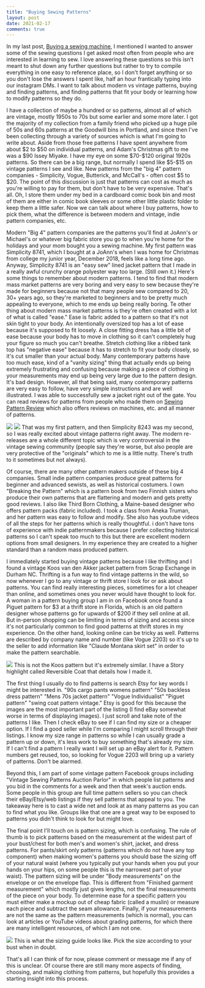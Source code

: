 ```yaml
---
title: "Buying Sewing Patterns"
layout: post
date: 2021-02-17
comments: true
---
```


In my last post, <a href="/_posts/2020-10-22-issey-miyake.md">Buying a sewing machine</a>, I mentioned I wanted to answer some of the sewing questions I get asked most often from people who are interested in learning to sew. I love answering these questions so this isn't meant to shut down any further questions but rather to try to compile everything in one easy to reference place, so I don't forget anything or so you don't lose the answers I spent like, half an hour frantically typing into our instagram DMs. I want to talk about modern vs vintage patterns, buying and finding patterns, and finding patterns that fit your body or learning how to modify patterns so they do.
<p>
I have a collection of maybe a hundred or so patterns, almost all of which are vintage, mostly 1950s to 70s but some earlier and some more later. I got the majority of my collection from a family friend who picked up a huge pile of 50s and 60s patterns at the Goodwill bins in Portland, and since then I've been collecting through a variety of sources which is what I'm going to write about. Aside from those free patterns I have spent anywhere from about $2 to $50 on individual patterns, and Adam's Christmas gift to me was a $90 Issey Miyake. I have my eye on some $70-$120 original 1920s patterns. So there can be a big range, but normally I spend like $5-$15 on vintage patterns I see and like. New patterns from the "big 4" pattern companies - Simplicity, Vogue, Butterick, and McCall's - often cost $5 to $20. The point of this discussion is just that patterns can cost as much as you're willing to pay for them, but don't have to be very expensive. That's all. Oh, I store them under my bed in a cardboard comic book bin and most of them are either in comic book sleeves or some other little plastic folder to keep them a little safer. Now we can talk about where I buy patterns, how to pick them, what the difference is between modern and vintage, indie pattern companies, etc.
<p>
Modern "Big 4" pattern companies are the patterns you'll find at JoAnn's or Michael's or whatever big fabric store you go to when you're home for the holidays and your mom bought you a sewing machine. My first pattern was Simplicity 8741, which I bought at a JoAnn's when I was home for Christmas from college my junior year, December 2018, feels like a long time ago. Anyway, Simplicity 8741 is an "easy sew" lined jacket pattern that I made in a really awful crunchy orange polyester way too large. (Still own it.) Here's some things to remember about modern patterns. I tend to find that modern mass market patterns are very boring and very easy to sew because they're made for beginners because not that many people sew compared to 20, 30+ years ago, so they're marketed to beginners and to be pretty much appealing to everyone, which to me ends up being really boring. Te other thing about modern mass market patterns is they're often created with a lot of what is called "ease." Ease is fabric added to a pattern so that it's not skin tight to your body. An intentionally oversized top has a lot of ease because it's supposed to fit loosely. A close fitting dress has a little bit of ease because your body has to move in clothing so it can't completely hug your figure so much you can't breathe. Stretch clothing like a ribbed tank top has "negative ease" because it has to stretch to fit your body closely, so it's cut smaller than your actual body. Many contemporary patterns have too much ease, kind of a "vanity sizing" thing that actually ends up being extremely frustrating and confusing because making a piece of clothing in your measurements may end up being very large due to the pattern design. It's bad design. However, all that being said, many contemporary patterns are very easy to follow, have very simple instructions and are well illustrated. I was able to successfully sew a jacket right out of the gate. You can read reviews for patterns from people who made them on <a href="https://sewing.patternreview.com/cgi-bin/reviewgallery.pl">Sewing Pattern Review</a> which also offers reviews on machines, etc. and all manner of patterns.
<p>
<img class="post-two-images" src="/files/patterns/simplicity-8741.jpg" /> <img class="post-two-images" src="/files/patterns/simplicity-8243.jpg" />
That was my first pattern, and then Simplicity 8243 was my second, so I was really excited about vintage patterns right away. The modern re-releases are a whole different topic which is very controversial in the vintage sewing community (people say they're worse, but also people are very protective of the "originals" which to me is a little nutty. There's truth to it sometimes but not always).
<p>
Of course, there are many other pattern makers outside of these big 4 companies. Small indie pattern companies produce great patterns for beginner and advanced sewists, as well as historical costumers.  I own "Breaking the Pattern" which is a pattern book from two Finnish sisters who produce their own patterns that are flattering and modern and gets pretty good reviews. I also like Third Born Clothing, a Maine-based designer who offers pattern packs (fabric included). I took a class from Aneka Truman, and her pattern was easy to follow and modify. She also has youtube videos of all the steps for her patterns which is really thoughtful. i don't have tons of experience with indie patternmakers because I prefer collecting historical patterns so I can't speak too much to this but there are excellent modern options from small designers. In my experience they are created to a higher standard than a random mass produced pattern.
<p>
I immediately started buying vintage patterns because I like thrifting and I found a vintage Koos van den Akker jacket pattern from Scrap Exchange in Durham NC. Thrifting is a fun way to find vintage patterns in the wild, so now whenever I go to any vintage or thrift store I look for or ask about patterns. You can find really interesting pieces, sometimes for a lot cheaper than online, and sometimes ones you never would have thought to look for. A woman in a pattern buying group I am in on Facebook once found a Piguet pattern for $3 at a thrift store in Florida, which is an old pattern designer whose patterns go for upwards of $200 if they sell online at all. But in-person shopping can be limiting in terms of sizing and access since it's not particularly common to find good patterns at thrift stores in my experience. On the other hand, looking online can be tricky as well. Patterns are described by company name and number (like Vogue 2203) so it's up to the seller to add information like "Claude Montana skirt set" in order to make the pattern searchable.
<p>
<img class="post-inline-image" src="/files/patterns/koosvandenakkerpattern.jpg" />
This is not the Koos pattern but it's extremely similar. I have a Story highlight called Reversible Coat that details how I made it.
<p>
The first thing I usually do to find patterns is search Etsy for key words I might be interested in. "90s cargo pants womens pattern" "50s backless dress pattern" "Mens 70s jacket pattern" "Vogue Individualist" "Piguet pattern" "swing coat pattern vintage." Etsy is good for this because the images are the most important part of the listing (I find eBay somewhat worse in terms of displaying images). I just scroll and take note of the patterns I like. Then I check eBay to see if I can find my size or a cheaper option. If I find a good seller while I'm comparing I might scroll through their listings. I know my size range in patterns so while I can usually grade a pattern up or down, it's less work to buy something that's already my size. If I can't find a pattern I really want I will set up an eBay alert for it. Pattern numbers get reused, too, so looking for Vogue 2203 will bring up a variety of patterns. Don't be alarmed.
<p>
Beyond this, I am part of some vintage pattern Facebook groups including "Vintage Sewing Patterns Auction Parlor" in which people list patterns and you bid in the comments for a week and then that week's auction ends. Some people in this group are full time pattern sellers so you can check their eBay/Etsy/web listings if they sell patterns that appeal to you. The takeaway here is to cast a wide net and look at as many patterns as you can to find what you like. Groups like that one are a great way to be exposed to patterns you didn't think to look for but might love.
<p>
The final point I'll touch on is pattern sizing, which is confusing. The rule of thumb is to pick patterns based on the measurement at the widest part of your bust/chest for both men's and women's shirt, jacket, and dress patterns. For pants/skirt only patterns (patterns which do not have any top component) when making women's patterns you should base the sizing off of your natural waist (where you typically put your hands when you put your hands on your hips, on some people this is the narrowest part of your waist). The pattern sizing will be under "Body measurements" on the envelope or on the envelope flap. This is different from "Finished garment measurement" which mostly just gives lengths, not the final measurements of the piece on your body. To determine ease for a specific pattern you must either make a mockup out of cheap fabric (called a muslin) or measure each piece and subtract the seam allowance. Finally, if your measurements are not the same as the pattern measurements (which is normal), you can look at articles or YouTube videos about grading patterns, for which there are many intelligent resources, of which I am not one.
<p>
<img class="post-inline-image" src="/files/patterns/pattern-size-envelope.png" />
This is what the sizing guide looks like. Pick the size according to your bust when in doubt.
<p>
That's all I can think of for now, please comment or message me if any of this is unclear. Of course there are still many more aspects of finding, choosing, and making clothing from patterns, but hopefully this provides a starting insight into this process.